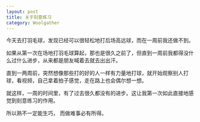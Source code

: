 ```yaml
---
layout: post
title: 关于刻意练习
category: Woolgather
---
```


今天去打羽毛球，发现已经可以很轻松地打后场高远球，而在一周前我还做不到。  

如果从第一次在场地打羽毛球算起，那也是很久之前了，但直到一周前我都得没什么过什么进步，从来都是朋友喊着去就去出出汗。    

直到一两周前，突然想像那些打的好的人一样有力量地打球，就开始观察别人打球，看视频，自己拿着拍子感觉，走在路上也会偶尔想一想。    

就这样，一周的时间里，有了过去很久都没有的进步。这让我第一次如此直接地感觉到刻意练习的作用。  

所以熟不一定能生巧， 而做难事必有所得。



